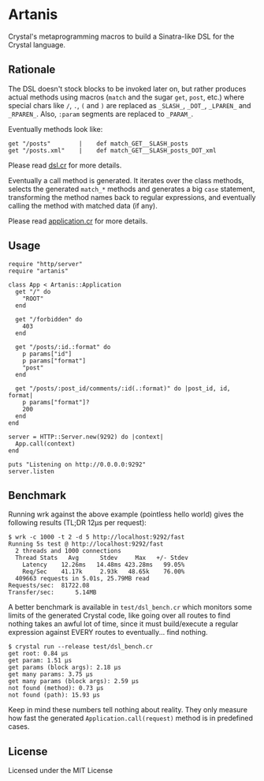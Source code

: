 # Artanis

Crystal's metaprogramming macros to build a Sinatra-like DSL for the Crystal
language.

## Rationale

The DSL doesn't stock blocks to be invoked later on, but rather produces actual
methods using macros (`match` and the sugar `get`, `post`, etc.) where special
chars like `/`, `.`, `(` and `)` are replaced as `_SLASH_`, `_DOT_`, `_LPAREN_`
and `_RPAREN_`. Also, `:param` segments are replaced to `_PARAM_`.

Eventually methods look like:

    get "/posts"        |    def match_GET__SLASH_posts
    get "/posts.xml"    |    def match_GET__SLASH_posts_DOT_xml

Please read [dsl.cr](https://github.com/ysbaddaden/artanis/tree/master/src/dsl.cr)
for more details.

Eventually a call method is generated. It iterates over the class methods,
selects the generated `match_*` methods and generates a big `case` statement,
transforming the method names back to regular expressions, and eventually
calling the method with matched data (if any).

Please read [application.cr](https://github.com/ysbaddaden/artanis/tree/master/src/application.cr)
for more details.

## Usage

```crystal
require "http/server"
require "artanis"

class App < Artanis::Application
  get "/" do
    "ROOT"
  end

  get "/forbidden" do
    403
  end

  get "/posts/:id.:format" do
    p params["id"]
    p params["format"]
    "post"
  end

  get "/posts/:post_id/comments/:id(.:format)" do |post_id, id, format|
    p params["format"]?
    200
  end
end

server = HTTP::Server.new(9292) do |context|
  App.call(context)
end

puts "Listening on http://0.0.0.0:9292"
server.listen
```

## Benchmark

Running wrk against the above example (pointless hello world) gives the following
results (TL;DR 12µs per request):

```
$ wrk -c 1000 -t 2 -d 5 http://localhost:9292/fast
Running 5s test @ http://localhost:9292/fast
  2 threads and 1000 connections
  Thread Stats   Avg      Stdev     Max   +/- Stdev
    Latency    12.26ms   14.48ms 423.28ms   99.05%
    Req/Sec    41.17k     2.93k   48.65k    76.00%
  409663 requests in 5.01s, 25.79MB read
Requests/sec:  81722.08
Transfer/sec:      5.14MB
```

A better benchmark is available in `test/dsl_bench.cr` which monitors some
limits of the generated Crystal code, like going over all routes to find nothing
takes an awful lot of time, since it must build/execute a regular expression
against EVERY routes to eventually... find nothing.

```
$ crystal run --release test/dsl_bench.cr
get root: 0.84 µs
get param: 1.51 µs
get params (block args): 2.18 µs
get many params: 3.75 µs
get many params (block args): 2.59 µs
not found (method): 0.73 µs
not found (path): 15.93 µs
```

Keep in mind these numbers tell nothing about reality. They only measure how
fast the generated `Application.call(request)` method is in predefined cases.

## License

Licensed under the MIT License

